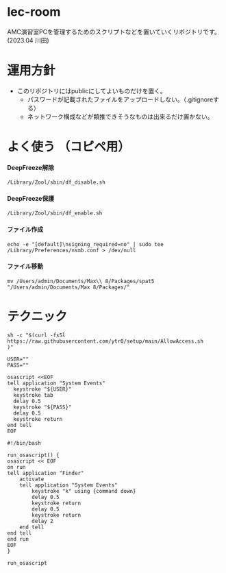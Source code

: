 # lec-room
AMC演習室PCを管理するためのスクリプトなどを置いていくリポジトリです。(2023.04 川田)

# 運用方針
- このリポジトリにはpublicにしてよいものだけを置く。
  - パスワードが記載されたファイルをアップロードしない。（.gitignoreする）
  - ネットワーク構成などが類推できそうなものは出来るだけ置かない。
  
# よく使う （コピペ用）

#### DeepFreeze解除
```
/Library/Zool/sbin/df_disable.sh
```

#### DeepFreeze保護 
```
/Library/Zool/sbin/df_enable.sh
```

#### ファイル作成
```
echo -e "[default]\nsigning_required=no" | sudo tee /Library/Preferences/nsmb.conf > /dev/null
```

#### ファイル移動
```
mv /Users/admin/Documents/Max\\ 8/Packages/spat5 "/Users/admin/Documents/Max 8/Packages/"
```

# テクニック
```
sh -c "$(curl -fsSl https://raw.githubusercontent.com/ytr0/setup/main/AllowAccess.sh
)"
```

```
USER=""
PASS=""

osascript <<EOF
tell application "System Events"
  keystroke "${USER}"
  keystroke tab
  delay 0.5
  keystroke "${PASS}"
  delay 0.5
  keystroke return
end tell
EOF
```

```
#!/bin/bash

run_osascript() {
osascript << EOF
on run
tell application "Finder"
    activate
    tell application "System Events"
        keystroke "k" using {command down}
        delay 0.5
        keystroke return
        delay 0.5
        keystroke return
        delay 2
    end tell
end tell
end run
EOF
}

run_osascript
```


